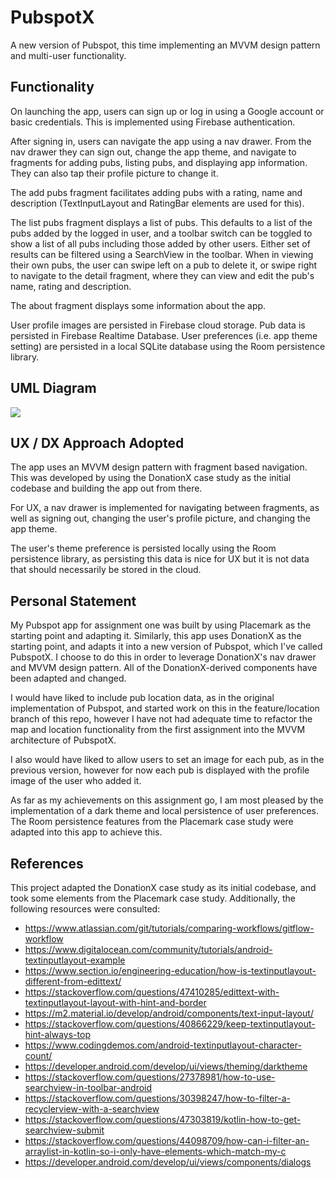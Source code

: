 # PubspotX

A new version of Pubspot, this time implementing an MVVM design pattern and multi-user functionality.

## Functionality

On launching the app, users can sign up or log in using a Google account or basic credentials. This is implemented using Firebase authentication.

After signing in, users can navigate the app using a nav drawer. From the nav drawer they can sign out, change the app theme, and navigate to fragments for adding pubs, listing pubs, and displaying app information. They can also tap their profile picture to change it.

The add pubs fragment facilitates adding pubs with a rating, name and description (TextInputLayout and RatingBar elements are used for this).

The list pubs fragment displays a list of pubs. This defaults to a list of the pubs added by the logged in user, and a toolbar switch can be toggled to show a list of all pubs including those added by other users. Either set of results can be filtered using a SearchView in the toolbar. When in viewing their own pubs, the user can swipe left on a pub to delete it, or swipe right to navigate to the detail fragment, where they can view and edit the pub's name, rating and description.

The about fragment displays some information about the app.

User profile images are persisted in Firebase cloud storage. Pub data is persisted in Firebase Realtime Database. User preferences (i.e. app theme setting) are persisted in a local SQLite database using the Room persistence library.

## UML Diagram

![][uml]

## UX / DX Approach Adopted

The app uses an MVVM design pattern with fragment based navigation. This was developed by using the DonationX case study as the initial codebase and building the app out from there.

For UX, a nav drawer is implemented for navigating between fragments, as well as signing out, changing the user's profile picture, and changing the app theme.

The user's theme preference is persisted locally using the Room persistence library, as persisting this data is nice for UX but it is not data that should necessarily be stored in the cloud.

## Personal Statement

My Pubspot app for assignment one was built by using Placemark as the starting point and adapting it. Similarly, this app uses DonationX as the starting point, and adapts it into a new version of Pubspot, which I've called PubspotX. I choose to do this in order to leverage DonationX's nav drawer and MVVM design pattern. All of the DonationX-derived components have been adapted and changed.

I would have liked to include pub location data, as in the original implementation of Pubspot, and started work on this in the feature/location branch of this repo, however I have not had adequate time to refactor the map and location functionality from the first assignment into the MVVM architecture of PubspotX.

I also would have liked to allow users to set an image for each pub, as in the previous version, however for now each pub is displayed with the profile image of the user who added it.

As far as my achievements on this assignment go, I am most pleased by the implementation of a dark theme and local persistence of user preferences. The Room persistence features from the Placemark case study were adapted into this app to achieve this.

## References

This project adapted the DonationX case study as its initial codebase, and took some elements from the Placemark case study. Additionally, the following resources were consulted:

* https://www.atlassian.com/git/tutorials/comparing-workflows/gitflow-workflow
* https://www.digitalocean.com/community/tutorials/android-textinputlayout-example
* https://www.section.io/engineering-education/how-is-textinputlayout-different-from-edittext/
* https://stackoverflow.com/questions/47410285/edittext-with-textinputlayout-layout-with-hint-and-border
* https://m2.material.io/develop/android/components/text-input-layout/
* https://stackoverflow.com/questions/40866229/keep-textinputlayout-hint-always-top
* https://www.codingdemos.com/android-textinputlayout-character-count/
* https://developer.android.com/develop/ui/views/theming/darktheme
* https://stackoverflow.com/questions/27378981/how-to-use-searchview-in-toolbar-android
* https://stackoverflow.com/questions/30398247/how-to-filter-a-recyclerview-with-a-searchview
* https://stackoverflow.com/questions/47303819/kotlin-how-to-get-searchview-submit
* https://stackoverflow.com/questions/44098709/how-can-i-filter-an-arraylist-in-kotlin-so-i-only-have-elements-which-match-my-c
* https://developer.android.com/develop/ui/views/components/dialogs

[uml]:./public/PubspotX_UML.png